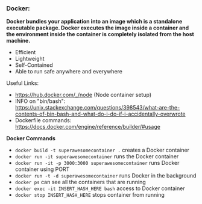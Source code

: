 ### Docker:

**Docker bundles your application into an image which is a standalone executable package.  Docker executes the image inside a container and the environment inside the container is completely isolated from the host machine.**

 - Efficient
 - Lightweight
 - Self-Contained
 - Able to run safe anywhere and everywhere

Useful Links:

- https://hub.docker.com/_/node (Node container setup)
- INFO on "bin/bash": https://unix.stackexchange.com/questions/398543/what-are-the-contents-of-bin-bash-and-what-do-i-do-if-i-accidentally-overwrote
- Dockerfile commands: https://docs.docker.com/engine/reference/builder/#usage

**Docker Commands**

 - ``docker build -t superawesomecontainer .`` creates a Docker container
 - ``docker run -it superawesomecontainer`` runs the Docker container
 - ``docker run -it -p 3000:3000 superawesomecontainer`` runs Docker container using PORT
 - ``docker run -t -d superawesomecontainer`` runs Docker in the background
 - ``docker ps`` can see all the containers that are running
 - ``docker exec -it INSERT_HASH_HERE bash`` access to Docker container
 - ``docker stop INSERT_HASH_HERE`` stops container from running